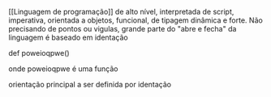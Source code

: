 [[Linguagem de programação]] de alto nível, interpretada de script, imperativa, orientada a objetos, funcional, de tipagem dinâmica e forte. 
Não precisando de pontos ou vigulas, grande parte do "abre e fecha" da linguagem é baseado em identação

def poweioqpwe()

onde poweioqpwe é uma função

orientação principal a ser definida por identação
